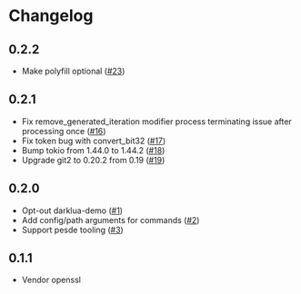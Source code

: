 # Changelog

## 0.2.2
- Make polyfill optional ([#23](https://github.com/CavefulGames/dalbit/pull/23))

## 0.2.1
- Fix remove_generated_iteration modifier process terminating issue after processing once ([#16](https://github.com/CavefulGames/dalbit/pull/16))
- Fix token bug with convert_bit32 ([#17](https://github.com/CavefulGames/dalbit/pull/17))
- Bump tokio from 1.44.0 to 1.44.2 ([#18](https://github.com/CavefulGames/dalbit/pull/18))
- Upgrade git2 to 0.20.2 from 0.19 ([#19](https://github.com/CavefulGames/dalbit/pull/19))

## 0.2.0
- Opt-out darklua-demo ([#1](https://github.com/CavefulGames/dalbit/pull/1))
- Add config/path arguments for commands ([#2](https://github.com/CavefulGames/dalbit/pull/2))
- Support pesde tooling ([#3](https://github.com/CavefulGames/dalbit/pull/3))

## 0.1.1
- Vendor openssl

